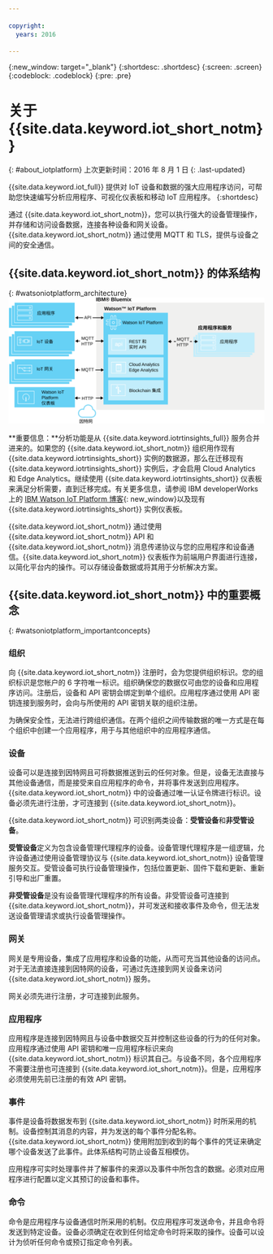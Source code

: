```yaml
---

copyright:
  years: 2016

---
```


{:new_window: target="\_blank"}
{:shortdesc: .shortdesc}
{:screen: .screen}
{:codeblock: .codeblock}
{:pre: .pre}

# 关于 {{site.data.keyword.iot_short_notm}}
{: #about_iotplatform}
上次更新时间：2016 年 8 月 1 日
{: .last-updated}

{{site.data.keyword.iot_full}} 提供对 IoT 设备和数据的强大应用程序访问，可帮助您快速编写分析应用程序、可视化仪表板和移动 IoT 应用程序。
{:shortdesc}

通过 {{site.data.keyword.iot_short_notm}}，您可以执行强大的设备管理操作，并存储和访问设备数据，连接各种设备和网关设备。{{site.data.keyword.iot_short_notm}} 通过使用 MQTT 和 TLS，提供与设备之间的安全通信。

## {{site.data.keyword.iot_short_notm}} 的体系结构
{: #watsoniotplatform_architecture}
![IBM Watson IoT Platform 体系结构](images/architecture_platform.svg "IBM Watson IoT Platform 体系结构")

**重要信息：**分析功能是从 {{site.data.keyword.iotrtinsights_full}} 服务合并进来的。如果您的 {{site.data.keyword.iot_short_notm}} 组织用作现有 {{site.data.keyword.iotrtinsights_short}} 实例的数据源，那么在迁移现有 {{site.data.keyword.iotrtinsights_short}} 实例后，才会启用 Cloud Analytics 和 Edge Analytics。继续使用 {{site.data.keyword.iotrtinsights_short}} 仪表板来满足分析需要，直到迁移完成。有关更多信息，请参阅 IBM developerWorks 上的 [IBM Watson IoT Platform 博客](https://developer.ibm.com/iotplatform/2016/04/28/iot-real-time-insights-and-watson-iot-platform-a-match-made-in-heaven/){: new_window}以及现有 {{site.data.keyword.iotrtinsights_short}} 实例仪表板。  

{{site.data.keyword.iot_short_notm}} 通过使用 {{site.data.keyword.iot_short_notm}} API 和 {{site.data.keyword.iot_short_notm}} 消息传递协议与您的应用程序和设备通信。{{site.data.keyword.iot_short_notm}} 仪表板作为前端用户界面进行连接，以简化平台内的操作。可以存储设备数据或将其用于分析解决方案。

## {{site.data.keyword.iot_short_notm}} 中的重要概念
{: #watsoniotplatform_importantconcepts}

### 组织

向 {{site.data.keyword.iot_short_notm}} 注册时，会为您提供组织标识。您的组织标识是您帐户的 6 字符唯一标识。组织确保您的数据仅可由您的设备和应用程序访问。注册后，设备和 API 密钥会绑定到单个组织。应用程序通过使用 API 密钥连接到服务时，会向与所使用的 API 密钥关联的组织注册。

为确保安全性，无法进行跨组织通信。在两个组织之间传输数据的唯一方式是在每个组织中创建一个应用程序，用于与其他组织中的应用程序通信。

### 设备

设备可以是连接到因特网且可将数据推送到云的任何对象。但是，设备无法直接与其他设备通信，而是接受来自应用程序的命令，并将事件发送到应用程序。{{site.data.keyword.iot_short_notm}} 中的设备通过唯一认证令牌进行标识。设备必须先进行注册，才可连接到 {{site.data.keyword.iot_short_notm}}。

{{site.data.keyword.iot_short_notm}} 可识别两类设备：**受管设备**和**非受管设备**。

**受管设备**定义为包含设备管理代理程序的设备。设备管理代理程序是一组逻辑，允许设备通过使用设备管理协议与 {{site.data.keyword.iot_short_notm}} 设备管理服务交互。受管设备可执行设备管理操作，包括位置更新、固件下载和更新、重新引导和出厂重置。

**非受管设备**是没有设备管理代理程序的所有设备。非受管设备可连接到 {{site.data.keyword.iot_short_notm}}，并可发送和接收事件及命令，但无法发送设备管理请求或执行设备管理操作。

### 网关

网关是专用设备，集成了应用程序和设备的功能，从而可充当其他设备的访问点。对于无法直接连接到因特网的设备，可通过先连接到网关设备来访问 {{site.data.keyword.iot_short_notm}} 服务。

网关必须先进行注册，才可连接到此服务。

### 应用程序

应用程序是连接到因特网且与设备中数据交互并控制这些设备的行为的任何对象。应用程序通过使用 API 密钥和唯一应用程序标识来向 {{site.data.keyword.iot_short_notm}} 标识其自己。与设备不同，各个应用程序不需要注册也可连接到 {{site.data.keyword.iot_short_notm}}。但是，应用程序必须使用先前已注册的有效 API 密钥。

### 事件

事件是设备将数据发布到 {{site.data.keyword.iot_short_notm}} 时所采用的机制。设备控制其消息的内容，并为发送的每个事件分配名称。{{site.data.keyword.iot_short_notm}} 使用附加到收到的每个事件的凭证来确定哪个设备发送了此事件。此体系结构可防止设备互相模仿。

应用程序可实时处理事件并了解事件的来源以及事件中所包含的数据。必须对应用程序进行配置以定义其预订的设备和事件。

### 命令

命令是应用程序与设备通信时所采用的机制。仅应用程序可发送命令，并且命令将发送到特定设备。设备必须确定在收到任何给定命令时将采取的操作。设备可以设计为侦听任何命令或预订指定命令列表。
